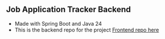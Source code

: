 ## Job Application Tracker Backend

- Made with Spring Boot and Java 24
- This is the backend repo for the project
<a href="https://github.com/parthchheda2005/application-tracker-frontend">Frontend repo here</a>